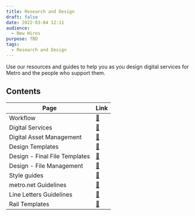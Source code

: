 ```yaml
---
title: Research and Design
draft: false
date: 2022-03-04 12:11
audience:
  - New Hires
purpose: TBD
tags:
  - Research and Design
---
```


Use our resources and guides to help you as you design digital services for Metro and the people who support them.

## Contents

|Page|Link|
|---|----|
|Workflow|[:link:](workflow/index.md)|
|Digital Services|[:link:](Digital-Services/index.md)|
|Digital Asset Management|[:link:](digital-asset-management.md)|
|Design Templates|[:link:](design-templates.md)|
|Design - Final File Templates|[:link:](design-final-file-templates.md)|
|Design - File Management|[:link:](design-file-management.md)|
|Style guides|[:link:](style-guides.md)|
|metro.net Guidelines|[:link:](metro-web-guidelines.md)|
|Line Letters Guidelines|[:link:](line-letters-guidelines.md)|
|Rail Templates|[:link:](rail-templates.md)|


<!-- |Production Specs|[:link:](production-specs.md)| -->
<!-- |Signage Environmental|[:link:](signage-environmental.md)| -->
<!-- |Brand.metro.net|[:link:](brand-metro.md)| -->
<!-- |Portfolio Keywords|[:link:](portfolio-keywords.md)| -->
<!-- |Pre-flight Checklist|[:link:](pre-flight-checklist.md)| -->

